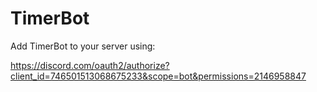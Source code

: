 # TimerBot


Add TimerBot to your server using:

https://discord.com/oauth2/authorize?client_id=746501513068675233&scope=bot&permissions=2146958847
